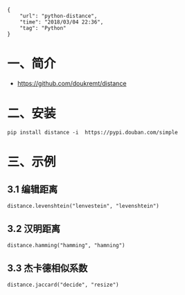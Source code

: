 ```
{
    "url": "python-distance",
    "time": "2018/03/04 22:36",
    "tag": "Python"
}
```

# 一、简介

- https://github.com/doukremt/distance

# 二、安装

```
pip install distance -i  https://pypi.douban.com/simple
```

# 三、示例

## 3.1 编辑距离

```
distance.levenshtein("lenvestein", "levenshtein")
```

## 3.2 汉明距离

```
distance.hamming("hamming", "hamning")
```

## 3.3 杰卡德相似系数

```
distance.jaccard("decide", "resize")
```